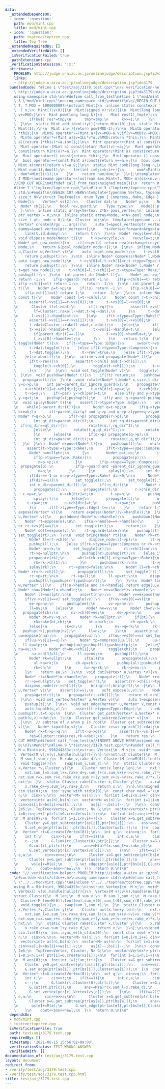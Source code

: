 ```yaml
---
data:
  _extendedDependsOn:
  - icon: ':question:'
    path: mod/mint.cpp
    title: mod/mint.cpp
  - icon: ':question:'
    path: toptree/toptree.cpp
    title: Top Tree
  _extendedRequiredBy: []
  _extendedVerifiedWith: []
  _isVerificationFailed: true
  _pathExtension: cpp
  _verificationStatusIcon: ':x:'
  attributes:
    PROBLEM: http://judge.u-aizu.ac.jp/onlinejudge/description.jsp?id=3179
    links:
    - http://judge.u-aizu.ac.jp/onlinejudge/description.jsp?id=3179
  bundledCode: "#line 1 \"test/aoj/3179.test.cpp\"\n// verification-helper: PROBLEM\
    \ http://judge.u-aizu.ac.jp/onlinejudge/description.jsp?id=3179\n\n#include <bits/stdc++.h>\n\
    using namespace std;\n\n#define call_from_test\n#line 1 \"mod/mint.cpp\"\n\n#line\
    \ 3 \"mod/mint.cpp\"\nusing namespace std;\n#endif\n\n//BEGIN CUT HERE\ntemplate<typename\
    \ T, T MOD = 1000000007>\nstruct Mint{\n  inline static constexpr T mod = MOD;\n\
    \  T v;\n  Mint():v(0){}\n  Mint(signed v):v(v){}\n  Mint(long long t){v=t%MOD;if(v<0)\
    \ v+=MOD;}\n\n  Mint pow(long long k){\n    Mint res(1),tmp(v);\n    while(k){\n\
    \      if(k&1) res*=tmp;\n      tmp*=tmp;\n      k>>=1;\n    }\n    return res;\n\
    \  }\n\n  static Mint add_identity(){return Mint(0);}\n  static Mint mul_identity(){return\
    \ Mint(1);}\n\n  Mint inv(){return pow(MOD-2);}\n\n  Mint& operator+=(Mint a){v+=a.v;if(v>=MOD)v-=MOD;return\
    \ *this;}\n  Mint& operator-=(Mint a){v+=MOD-a.v;if(v>=MOD)v-=MOD;return *this;}\n\
    \  Mint& operator*=(Mint a){v=1LL*v*a.v%MOD;return *this;}\n  Mint& operator/=(Mint\
    \ a){return (*this)*=a.inv();}\n\n  Mint operator+(Mint a) const{return Mint(v)+=a;}\n\
    \  Mint operator-(Mint a) const{return Mint(v)-=a;}\n  Mint operator*(Mint a)\
    \ const{return Mint(v)*=a;}\n  Mint operator/(Mint a) const{return Mint(v)/=a;}\n\
    \n  Mint operator+() const{return *this;}\n  Mint operator-() const{return v?Mint(MOD-v):Mint(v);}\n\
    \n  bool operator==(const Mint a)const{return v==a.v;}\n  bool operator!=(const\
    \ Mint a)const{return v!=a.v;}\n\n  static Mint comb(long long n,int k){\n   \
    \ Mint num(1),dom(1);\n    for(int i=0;i<k;i++){\n      num*=Mint(n-i);\n    \
    \  dom*=Mint(i+1);\n    }\n    return num/dom;\n  }\n};\ntemplate<typename T,\
    \ T MOD>\nostream& operator<<(ostream &os,Mint<T, MOD> m){os<<m.v;return os;}\n\
    //END CUT HERE\n#ifndef call_from_test\nsigned main(){\n  return 0;\n}\n#endif\n\
    #line 1 \"toptree/toptree.cpp\"\n\n#line 3 \"toptree/toptree.cpp\"\nusing namespace\
    \ std;\n#endif\n//BEGIN CUT HERE\ntemplate<typename Vertex, typename Cluster,\
    \ size_t N>\nstruct TopTree{\n  enum Type { Compress, Rake, Edge };\n  struct\
    \ Node{\n    Vertex* vs[2];\n    Cluster dat;\n    Node* p;\n    Node* q;\n  \
    \  Node* ch[2];\n    bool rev,guard;\n    Type type;\n    Node():p(nullptr),q(nullptr),rev(false),guard(false){}\n\
    \  };\n\n  inline static array<Vertex, 2*N> pool_vertex;\n  inline static size_t\
    \ ptr_vertex = 0;\n\n  inline static array<Node, 4*N> pool_node;\n  inline static\
    \ size_t ptr_node = 0;\n\n  Cluster id;\n\n  template<typename ...Args>\n  inline\
    \ Vertex* create(Args ...args){\n    auto t=&pool_vertex[ptr_vertex++];\n    auto\
    \ dummy=&pool_vertex[ptr_vertex++];\n    *t=Vertex(forward<Args>(args)...);\n\
    \    link(t,id,dummy);\n    return t;\n  }\n\n  Node* recycle=nullptr;\n  inline\
    \ void dispose_node(Node* t){\n    t->p=recycle;\n    recycle=t;\n  }\n\n  inline\
    \ Node* get_new_node(){\n    if(recycle) return new(exchange(recycle,recycle->p))\
    \ Node;\n    return &(pool_node[ptr_node++]);\n  }\n\n  inline Node* edge(Vertex*\
    \ u,Cluster w,Vertex* v){\n    auto t=get_new_node();\n    t->vs[0]=u;t->vs[1]=v;t->dat=w;t->type=Type::Edge;\n\
    \    return pushup(t);\n  }\n\n  inline Node* compress(Node* l,Node* r){\n   \
    \ auto t=get_new_node();\n    t->ch[0]=l;t->ch[1]=r;t->type=Type::Compress;\n\
    \    return pushup(t);\n  }\n\n  inline Node* rake(Node* l,Node* r){\n    auto\
    \ t=get_new_node();\n    t->ch[0]=l;t->ch[1]=r;t->type=Type::Rake;\n    return\
    \ pushup(t);\n  }\n\n  int parent_dir(Node* t){\n    Node* p=t->p;\n    if(!p)\
    \ return -1;\n    if(p->guard) return -1;\n    if(p->ch[0]==t) return 0;\n   \
    \ if(p->ch[1]==t) return 1;\n    return -1;\n  }\n\n  int parent_dir_ignore_guard(Node*\
    \ t){\n    Node* p=t->p;\n    if(!p) return -1;\n    if(p->ch[0]==t) return 0;\n\
    \    if(p->ch[1]==t) return 1;\n    return -1;\n  }\n\n  inline Node* pushup(Node*\
    \ const t){\n    Node* const l=t->ch[0];\n    Node* const r=t->ch[1];\n\n    if(t->type==Type::Compress){\n\
    \      assert(l->vs[1]==r->vs[0]);\n      t->vs[0]=l->vs[0];\n      t->vs[1]=r->vs[1];\n\
    \n      Cluster lf=l->dat;\n      if(t->q){\n        assert(l->vs[1]==t->q->vs[1]);\n\
    \        lf=Cluster::rake(l->dat,t->q->dat);\n      }\n      t->dat=Cluster::compress(lf,r->vs[0],r->dat);\n\
    \n      l->vs[1]->handle=t;\n    }\n\n    if(t->type==Type::Rake){\n      propagate(t);\n\
    \      assert(l->vs[1]==r->vs[1]);\n      t->vs[0]=l->vs[0];\n      t->vs[1]=l->vs[1];\n\
    \      t->dat=Cluster::rake(l->dat,r->dat);\n    }else{\n      if(!t->p){\n  \
    \      t->vs[0]->handle=t;\n        t->vs[1]->handle=t;\n      }else if(t->p->type==Type::Compress){\n\
    \        if(parent_dir(t)==-1)\n          t->vs[0]->handle=t;\n      }else if(t->p->type==Type::Rake){\n\
    \        t->vs[0]->handle=t;\n      }\n    }\n    return t;\n  }\n\n  inline void\
    \ toggle(Node* t){\n    if(t->type==Type::Edge){\n      swap(t->vs[0],t->vs[1]);\n\
    \      t->dat.toggle();\n    }else if(t->type==Type::Compress){\n      swap(t->vs[0],t->vs[1]);\n\
    \      t->dat.toggle();\n      t->rev^=true;\n    }else if(t->type==Type::Rake){\n\
    \    }else abort();\n  }\n\n  inline void propagate(Node* t){\n    if(t->type==Type::Compress){\n\
    \      if(t->rev){\n        assert(t->ch[0] and t->ch[1]);\n        swap(t->ch[0],t->ch[1]);\n\
    \        toggle(t->ch[0]);\n        toggle(t->ch[1]);\n        t->rev=false;\n\
    \      }\n    }\n  }\n\n  void set_toggle(Node* v){\n    toggle(v);propagate(v);\n\
    \  }\n\n  void pushdown(Node* t){\n    if(!t) return;\n    pushdown(t->p);\n \
    \   propagate(t);\n  }\n\n  void rotate(Node* t,Node* x,size_t dir){\n    Node*\
    \ y=x->p;\n    int par=parent_dir_ignore_guard(x);\n    propagate(t->ch[dir]);\n\
    \    x->ch[dir^1]=t->ch[dir];\n    t->ch[dir]->p=x;\n    t->ch[dir]=x;\n    x->p=t;\n\
    \    t->p=y;\n    if(~par) y->ch[par]=t;\n    else if(y and y->type==Type::Compress)\
    \ y->q=t;\n    pushup(x);pushup(t);\n    if(y and !y->guard) pushup(y);\n  }\n\
    \n  void splay(Node* t){\n    assert(t->type!=Type::Edge);\n    propagate(t);\n\
    \n    while(~parent_dir(t)){\n      Node* q=t->p;\n      if(q->type!=t->type)\
    \ break;\n      if(~parent_dir(q) and q->p and q->p->type==q->type){\n       \
    \ Node* r=q->p;\n        if(r->p) propagate(r->p);\n        propagate(r);propagate(q);propagate(t);\n\
    \        int qt_dir=parent_dir(t);\n        int rq_dir=parent_dir(q);\n      \
    \  if(rq_dir==qt_dir){\n          rotate(q,r,rq_dir^1);\n          rotate(t,q,qt_dir^1);\n\
    \        }else{\n          rotate(t,q,qt_dir^1);\n          rotate(t,r,rq_dir^1);\n\
    \        }\n      }else{\n        if(q->p) propagate(q->p);\n        propagate(q);propagate(t);\n\
    \        int qt_dir=parent_dir(t);\n        rotate(t,q,qt_dir^1);\n      }\n \
    \   }\n  }\n\n  Node* expose(Node* t){\n    pushdown(t);\n    while(true){\n \
    \     assert(t->type!=Type::Rake);\n      if(t->type==Type::Compress) splay(t);\n\
    \      Node* n=nullptr;\n      {\n        Node* p=t->p;\n        if(!p) break;\n\
    \        if(p->type==Type::Rake){\n          propagate(p);\n          splay(p);\n\
    \          n=p->p;\n        }\n        if(p->type==Type::Compress){\n        \
    \  propagate(p);\n          if(p->guard and ~parent_dir_ignore_guard(t)) break;\n\
    \          n=p;\n        }\n      }\n      splay(n);\n      int dir=parent_dir_ignore_guard(n);\n\
    \      if(dir==-1 or n->p->type==Type::Rake) dir=0;\n\n      Node* const c=n->ch[dir];\n\
    \      if(dir==1){\n        set_toggle(c);\n        set_toggle(t);\n      }\n\
    \      int n_dir=parent_dir(t);\n      if(~n_dir){\n        Node* const r=t->p;\n\
    \        propagate(c);\n        propagate(r);\n        r->ch[n_dir]=c;\n     \
    \   c->p=r;\n        n->ch[dir]=t;\n        t->p=n;\n        pushup(c);pushup(r);pushup(t);pushup(n);\n\
    \        splay(r);\n      }else{\n        propagate(c);\n        n->q=c;\n   \
    \     c->p=n;\n        n->ch[dir]=t;\n        t->p=n;\n        pushup(c);pushup(t);pushup(n);\n\
    \      }\n      if(t->type==Type::Edge) t=n;\n    }\n    return t;\n  }\n\n  Node*\
    \ expose(Vertex* v){\n    return expose((Node*)(v->handle));\n  }\n\n  void soft_expose(Vertex*\
    \ u,Vertex* v){\n    pushdown((Node*)u->handle);\n    pushdown((Node*)v->handle);\n\
    \    Node* rt=expose(u);\n\n    if(u->handle==v->handle){\n      if(rt->vs[1]==u\
    \ or rt->vs[0]==v)\n        set_toggle(rt);\n      return;\n    }\n\n    rt->guard=true;\n\
    \    Node* soft=expose(v);\n    rt->guard=false;\n\n    pushup(rt);\n    if(parent_dir(soft)==0)\
    \ set_toggle(rt);\n  }\n\n  void bring(Node* rt){\n    Node* rk=rt->q;\n    if(!rk){\n\
    \      Node* ll=rt->ch[0];\n      dispose_node(ll->p);\n      ll->p=nullptr;\n\
    \      pushup(ll);\n    }else if(rk->type==Type::Compress or rk->type==Type::Edge){\n\
    \      Node* nr=rk;\n      set_toggle(nr);\n      rt->ch[1]=nr;\n      nr->p=rt;\n\
    \      rt->q=nullptr;\n\n      pushup(nr);pushup(rt);\n    }else if(rk->type==Type::Rake){\n\
    \      propagate(rk);\n      while(rk->ch[1]->type==Type::Rake){\n        propagate(rk->ch[1]);\n\
    \        rk=rk->ch[1];\n      }\n      pushdown(rk);\n\n      rt->guard=true;\n\
    \      splay(rk);\n      rt->guard=false;\n\n      Node* ll=rk->ch[0];\n     \
    \ Node* rr=rk->ch[1];\n      propagate(ll);\n      set_toggle(rr);\n\n      rt->ch[1]=rr;\n\
    \      rr->p=rt;\n\n      rt->q=ll;\n      ll->p=rt;\n\n      dispose_node(rk);\n\
    \      pushup(ll);pushup(rr);pushup(rt);\n    }\n  }\n\n  Node* link(Vertex* u,Cluster\
    \ w,Vertex* v){\n    if(!u->handle and !v->handle) return edge(u,w,v);\n\n   \
    \ Node* nnu=(Node*)u->handle;\n    Node* nnv=(Node*)v->handle;\n    Node* ee=edge(u,w,v);\n\
    \    Node* ll=nullptr;\n\n    assert(nnv);\n    Node* vv=expose(nnv);\n    propagate(vv);\n\
    \    if(vv->vs[1]==v) set_toggle(vv);\n    if(vv->vs[0]==v){\n      Node* nv=compress(ee,vv);\n\
    \      ee->p=nv;\n      pushup(ee);\n      vv->p=nv;\n      pushup(vv);pushup(nv);\n\
    \      ll=nv;\n    }else{\n      Node* nv=vv;\n      Node* ch=nv->ch[0];\n   \
    \   propagate(ch);\n      nv->ch[0]=ee;\n      ee->p=nv;\n      pushup(ee);\n\n\
    \      Node* bt=nv->q;\n      Node* rk=nullptr;\n      if(bt){\n        propagate(bt);\n\
    \        rk=rake(bt,ch);\n        bt->p=rk;\n        ch->p=rk;\n        pushup(bt);pushup(ch);\n\
    \      }else{\n        rk=ch;\n      }\n      nv->q=rk;\n      rk->p=nv;\n   \
    \   pushup(rk);pushup(nv);\n      ll=nv;\n    }\n\n    assert(nnu);\n    Node*\
    \ uu=expose(nnu);\n    propagate(uu);\n    if(uu->vs[0]==u) set_toggle(uu);\n\
    \    if(uu->vs[1]==u){\n      Node* tp=compress(uu,ll);\n      uu->p=tp;\n   \
    \   ll->p=tp;\n      pushup(uu);pushup(ll);pushup(tp);\n    }else{\n      Node*\
    \ nu=uu;\n      Node* ch=nu->ch[1];\n      toggle(ch);\n      propagate(ch);\n\
    \n      nu->ch[1]=ll;\n      ll->p=nu;\n      pushup(ll);\n\n      Node* al=nu->q;\n\
    \      Node* rk=nullptr;\n      if(al){\n        propagate(al);\n        rk=rake(al,ch);\n\
    \        al->p=rk;\n        ch->p=rk;\n        pushup(al);pushup(ch);\n      }else{\n\
    \        rk=ch;\n      }\n      nu->q=rk;\n      rk->p=nu;\n      pushup(rk);pushup(nu);\n\
    \    }\n    return ee;\n  }\n\n  void cut(Vertex* u,Vertex *v){\n    soft_expose(u,v);\n\
    \    Node* rt=(Node*)u->handle;\n    propagate(rt);\n    Node* rr=rt->ch[1];\n\
    \    rr->p=nullptr;\n    set_toggle(rr);\n    assert(rr->ch[1]->type==Type::Edge);\n\
    \    dispose_node(rr->ch[1]);\n    bring(rr);bring(rt);\n  }\n\n  Node* path(Vertex*\
    \ u,Vertex* v){\n    assert(u!=v);\n    soft_expose(u,v);\n    Node* rt=(Node*)u->handle;\n\
    \    propagate(rt);\n    propagate(rt->ch[1]);\n    return rt->ch[1]->ch[0];\n\
    \  }\n\n  void set_vertex(Vertex* u,Vertex v){\n    auto t=expose(u);\n    *u=v;\n\
    \    pushup(t);\n  }\n\n  void set_edge(Vertex* u,Vertex* v,const Cluster &w){\n\
    \    auto t=path(u,v);\n    assert(t->type==Type::Edge);\n    t->dat=w;\n    while(t)\
    \ pushup(t),t=t->p;\n  }\n\n  Cluster get_path(Vertex* u,Vertex* v){\n    return\
    \ path(u,v)->dat;\n  }\n\n  Cluster get_subtree(Vertex* v){\n    return expose(v)->dat;\n\
    \  }\n\n  // subtree of v when p is root\n  Cluster get_subtree(Vertex* p,Vertex*\
    \ v){\n    Node* t=path(p,v);\n    Cluster res=t->p->ch[1]->dat;\n    res.toggle();\n\
    \    Node* rk=t->p->q;\n    if(t->p->q){\n      assert(rk->vs[1]==t->p->ch[1]->vs[0]);\n\
    \      res=Cluster::rake(res,rk->dat);\n    }\n    return res;\n  }\n};\n//END\
    \ CUT HERE\n#ifndef call_from_test\n//INSERT ABOVE HERE\nsigned main(){\n  return\
    \ 0;\n}\n#endif\n#line 9 \"test/aoj/3179.test.cpp\"\n#undef call_from_test\nusing\
    \ M = Mint<int, 998244353>;\n\nstruct Vertex{\n  M v;\n  void* handle;\n  Vertex():v(0),handle(nullptr){}\n\
    \  Vertex(M v):v(v),handle(nullptr){}\n};\n\nstruct Cluster{\n  M len;\n  M sum_v;\n\
    \  M sum_l,sum_r;\n  M rake_v,rake_d;\n  Cluster(M len=M(0)):len(len),sum_v(0),sum_l(0),sum_r(0),rake_v(0),rake_d(0){}\n\
    \  void toggle(){\n    swap(sum_l,sum_r);\n  }\n  static Cluster compress(Cluster\
    \ x,Vertex *v,Cluster y){\n    Cluster nxt(x.len+y.len);\n    nxt.sum_v=x.sum_v+x.rake_v+(v->v)+y.sum_v;\n\
    \    nxt.sum_l=x.sum_l+x.rake_d+y.sum_l+(x.sum_v+(v->v)+x.rake_v)*y.len;\n   \
    \ nxt.sum_r=x.sum_r+x.rake_d+y.sum_r+(y.sum_v+(v->v)+x.rake_v)*x.len;\n    return\
    \ nxt;\n  }\n  static Cluster rake(Cluster x,Cluster y){\n    x.rake_v+=y.sum_v+y.rake_v;\n\
    \    x.rake_d+=y.sum_l+y.rake_d;\n    return x;\n  }\n};\n\nsigned main(){\n \
    \ cin.tie(0);\n  ios::sync_with_stdio(0);\n  const char newl ='\\n';\n\n  int\
    \ n;\n  cin>>n;\n\n  vector<M> vs(n);\n  for(int i=0;i<n;i++) cin>>vs[i].v;\n\n\
    \  vector<int> as(n),bs(n);\n  vector<M> ws(n);\n  for(int i=1;i<n;i++){\n   \
    \ cin>>as[i]>>bs[i]>>ws[i].v;\n    as[i]--;bs[i]--;\n  }\n\n  const size_t N =\
    \ 2e5;\n  TopTree<Vertex, Cluster, N> G;\n\n  vector<Vertex*> ptr(n);\n  for(int\
    \ i=0;i<n;i++) ptr[i]=G.create(vs[i]);\n\n  for(int i=1;i<n;i++)\n    G.link(ptr[as[i]],Cluster(0),ptr[bs[i]]);\n\
    \n  M ans{0};\n  for(int i=1;i<n;i++){\n    Cluster x=G.get_subtree(ptr[bs[i]],ptr[as[i]]);\n\
    \    Cluster y=G.get_subtree(ptr[as[i]],ptr[bs[i]]);\n    ans+=ws[i]*(x.sum_v+x.rake_v+vs[as[i]])*(y.sum_v+y.rake_v+vs[bs[i]]);\n\
    \    G.set_edge(ptr[as[i]],ptr[bs[i]],Cluster(ws[i]));\n  }\n  cout<<ans<<newl;\n\
    \n  Vertex* rt=G.create(Vertex(0));\n\n  int q;\n  cin>>q;\n  for(int i=0;i<q;i++){\n\
    \    int t;\n    cin>>t;\n    if(t==1){\n      int c,a;\n      cin>>c>>a;\n  \
    \    c--;\n      G.link(rt,Cluster(0),ptr[c]);\n      Cluster x=G.get_subtree(rt,ptr[c]);\n\
    \      G.cut(rt,ptr[c]);\n      ans+=M(a)*(x.sum_l+x.rake_d);\n      vs[c]+=M(a);\n\
    \      G.set_vertex(ptr[c],Vertex(vs[c]));\n    }\n\n    if(t==2){\n      int\
    \ e,a;\n      cin>>e>>a;\n\n      Cluster x=G.get_subtree(ptr[bs[e]],ptr[as[e]]);\n\
    \      Cluster y=G.get_subtree(ptr[as[e]],ptr[bs[e]]);\n      ans+=M(a)*(x.sum_v+x.rake_v+vs[as[e]])*(y.sum_v+y.rake_v+vs[bs[e]]);\n\
    \n      ws[e]+=M(a);\n      G.set_edge(ptr[as[e]],ptr[bs[e]],Cluster(ws[e]));\n\
    \    }\n    cout<<ans<<newl;\n  }\n  return 0;\n}\n"
  code: "// verification-helper: PROBLEM http://judge.u-aizu.ac.jp/onlinejudge/description.jsp?id=3179\n\
    \n#include <bits/stdc++.h>\nusing namespace std;\n\n#define call_from_test\n#include\
    \ \"../../mod/mint.cpp\"\n#include \"../../toptree/toptree.cpp\"\n#undef call_from_test\n\
    using M = Mint<int, 998244353>;\n\nstruct Vertex{\n  M v;\n  void* handle;\n \
    \ Vertex():v(0),handle(nullptr){}\n  Vertex(M v):v(v),handle(nullptr){}\n};\n\n\
    struct Cluster{\n  M len;\n  M sum_v;\n  M sum_l,sum_r;\n  M rake_v,rake_d;\n\
    \  Cluster(M len=M(0)):len(len),sum_v(0),sum_l(0),sum_r(0),rake_v(0),rake_d(0){}\n\
    \  void toggle(){\n    swap(sum_l,sum_r);\n  }\n  static Cluster compress(Cluster\
    \ x,Vertex *v,Cluster y){\n    Cluster nxt(x.len+y.len);\n    nxt.sum_v=x.sum_v+x.rake_v+(v->v)+y.sum_v;\n\
    \    nxt.sum_l=x.sum_l+x.rake_d+y.sum_l+(x.sum_v+(v->v)+x.rake_v)*y.len;\n   \
    \ nxt.sum_r=x.sum_r+x.rake_d+y.sum_r+(y.sum_v+(v->v)+x.rake_v)*x.len;\n    return\
    \ nxt;\n  }\n  static Cluster rake(Cluster x,Cluster y){\n    x.rake_v+=y.sum_v+y.rake_v;\n\
    \    x.rake_d+=y.sum_l+y.rake_d;\n    return x;\n  }\n};\n\nsigned main(){\n \
    \ cin.tie(0);\n  ios::sync_with_stdio(0);\n  const char newl ='\\n';\n\n  int\
    \ n;\n  cin>>n;\n\n  vector<M> vs(n);\n  for(int i=0;i<n;i++) cin>>vs[i].v;\n\n\
    \  vector<int> as(n),bs(n);\n  vector<M> ws(n);\n  for(int i=1;i<n;i++){\n   \
    \ cin>>as[i]>>bs[i]>>ws[i].v;\n    as[i]--;bs[i]--;\n  }\n\n  const size_t N =\
    \ 2e5;\n  TopTree<Vertex, Cluster, N> G;\n\n  vector<Vertex*> ptr(n);\n  for(int\
    \ i=0;i<n;i++) ptr[i]=G.create(vs[i]);\n\n  for(int i=1;i<n;i++)\n    G.link(ptr[as[i]],Cluster(0),ptr[bs[i]]);\n\
    \n  M ans{0};\n  for(int i=1;i<n;i++){\n    Cluster x=G.get_subtree(ptr[bs[i]],ptr[as[i]]);\n\
    \    Cluster y=G.get_subtree(ptr[as[i]],ptr[bs[i]]);\n    ans+=ws[i]*(x.sum_v+x.rake_v+vs[as[i]])*(y.sum_v+y.rake_v+vs[bs[i]]);\n\
    \    G.set_edge(ptr[as[i]],ptr[bs[i]],Cluster(ws[i]));\n  }\n  cout<<ans<<newl;\n\
    \n  Vertex* rt=G.create(Vertex(0));\n\n  int q;\n  cin>>q;\n  for(int i=0;i<q;i++){\n\
    \    int t;\n    cin>>t;\n    if(t==1){\n      int c,a;\n      cin>>c>>a;\n  \
    \    c--;\n      G.link(rt,Cluster(0),ptr[c]);\n      Cluster x=G.get_subtree(rt,ptr[c]);\n\
    \      G.cut(rt,ptr[c]);\n      ans+=M(a)*(x.sum_l+x.rake_d);\n      vs[c]+=M(a);\n\
    \      G.set_vertex(ptr[c],Vertex(vs[c]));\n    }\n\n    if(t==2){\n      int\
    \ e,a;\n      cin>>e>>a;\n\n      Cluster x=G.get_subtree(ptr[bs[e]],ptr[as[e]]);\n\
    \      Cluster y=G.get_subtree(ptr[as[e]],ptr[bs[e]]);\n      ans+=M(a)*(x.sum_v+x.rake_v+vs[as[e]])*(y.sum_v+y.rake_v+vs[bs[e]]);\n\
    \n      ws[e]+=M(a);\n      G.set_edge(ptr[as[e]],ptr[bs[e]],Cluster(ws[e]));\n\
    \    }\n    cout<<ans<<newl;\n  }\n  return 0;\n}\n"
  dependsOn:
  - mod/mint.cpp
  - toptree/toptree.cpp
  isVerificationFile: true
  path: test/aoj/3179.test.cpp
  requiredBy: []
  timestamp: '2021-08-15 15:56:02+09:00'
  verificationStatus: TEST_WRONG_ANSWER
  verifiedWith: []
documentation_of: test/aoj/3179.test.cpp
layout: document
redirect_from:
- /verify/test/aoj/3179.test.cpp
- /verify/test/aoj/3179.test.cpp.html
title: test/aoj/3179.test.cpp
---
```

